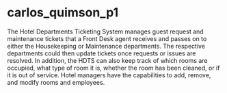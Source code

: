 # carlos_quimson_p1
The Hotel Departments Ticketing System manages guest request and maintenance tickets that a Front Desk agent receives and passes on to either the Housekeeping or Maintenance departments. The respective departments could then update tickets once requests or issues are resolved. In addition, the HDTS can also keep track of which rooms are occupied, what type of room it is, whether the room has been cleaned, or if it is out of service. Hotel managers have the capabilities to add, remove, and modify rooms and employees.
